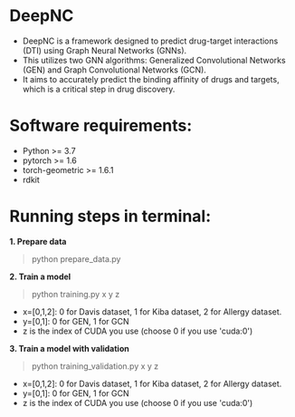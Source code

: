 # DeepNC
- DeepNC is a framework designed to predict drug-target interactions (DTI) using Graph Neural Networks (GNNs). 
- This utilizes two GNN algorithms: Generalized Convolutional Networks (GEN) and Graph Convolutional Networks (GCN).
- It aims to accurately predict the binding affinity of drugs and targets, which is a critical step in drug discovery.

# Software requirements:
- Python >= 3.7
- pytorch >= 1.6
- torch-geometric >= 1.6.1
- rdkit

# Running steps in terminal:
**1. Prepare data**

> python prepare_data.py

**2. Train a model**

> python training.py x y z

- x=[0,1,2]: 0 for Davis dataset, 1 for Kiba dataset, 2 for Allergy dataset.
- y=[0,1]: 0 for GEN, 1 for GCN 
- z is the index of CUDA you use (choose 0 if you use 'cuda:0')

**3. Train a model with validation**

> python training_validation.py x y z

- x=[0,1,2]: 0 for Davis dataset, 1 for Kiba dataset, 2 for Allergy dataset.
- y=[0,1]: 0 for GEN, 1 for GCN
- z is the index of CUDA you use (choose 0 if you use 'cuda:0')
